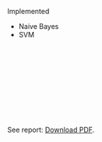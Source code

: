 Implemented
 - Naive Bayes
 - SVM

<object data="https://github.com/archaic-magnon/Machine-Learning/raw/master/A2/Report.pdf" type="application/pdf" width="700px" height="700px">
    <embed src="https://github.com/archaic-magnon/Machine-Learning/raw/master/A2/Report.pdf">
        <p>See report: <a href="https://github.com/archaic-magnon/Machine-Learning/raw/master/A2/Report.pdf">Download PDF</a>.</p>
    </embed>
</object>

